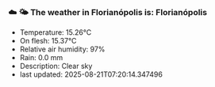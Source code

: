 ### ☁️ 🌤️  The weather in Florianópolis is: Florianópolis

- Temperature: 15.26°C
- On flesh: 15.37°C
- Relative air humidity: 97%
- Rain: 0.0 mm
- Description: Clear sky
- last updated: 2025-08-21T07:20:14.347496
